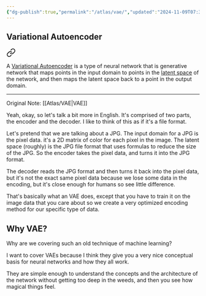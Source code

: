 ```yaml
---
{"dg-publish":true,"permalink":"/atlas/vae/","updated":"2024-11-09T07:33:39.427-08:00"}
---
```


## Variational Autoencoder


<div class="transclusion internal-embed is-loaded"><a class="markdown-embed-link" href="/atlas/atomic-notes/variational-autoencoder/" aria-label="Open link"><svg xmlns="http://www.w3.org/2000/svg" width="24" height="24" viewBox="0 0 24 24" fill="none" stroke="currentColor" stroke-width="2" stroke-linecap="round" stroke-linejoin="round" class="svg-icon lucide-link"><path d="M10 13a5 5 0 0 0 7.54.54l3-3a5 5 0 0 0-7.07-7.07l-1.72 1.71"></path><path d="M14 11a5 5 0 0 0-7.54-.54l-3 3a5 5 0 0 0 7.07 7.07l1.71-1.71"></path></svg></a><div class="markdown-embed">





A [Variational Autoencoder](https://en.wikipedia.org/wiki/Variational_autoencoder) is a type of neural network that is generative network that maps points in the input domain to points in the [latent space]() of the network, and then maps the latent space back to a point in the output domain.

---
Original Note: [[Atlas/VAE\|VAE]]

</div></div>


Yeah, okay, so let's talk a bit more in English. It's comprised of two parts, the encoder and the decoder. I like to think of this as if it's a file format.

Let's pretend that we are talking about a JPG. The input domain for a JPG is the pixel data. it's a 2D matrix of color for each pixel in the image. The latent space (roughly) is the JPG file format that uses formulas to reduce the size of the JPG. So the encoder takes the pixel data, and turns it into the JPG format.

The decoder reads the JPG format and then turns it back into the pixel data, but it's not the exact same pixel data because we lose some data in the encoding, but it's close enough for humans so see little difference.

That's basically what an VAE does, except that you have to train it on the image data that you care about so we create a very optimized encoding method for our specific type of data.

## Why VAE?

Why are we covering such an old technique of machine learning?

I want to cover VAEs because I think they give you a very nice conceptual basis for neural networks and how they all work.

They are simple enough to understand the concepts and the architecture of the network without getting too deep in the weeds, and then you see how magical things feel.


